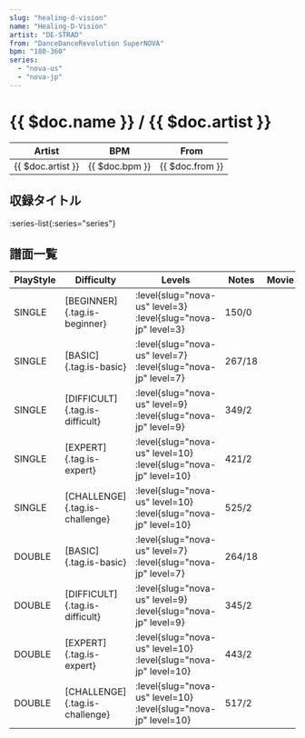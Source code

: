 ```yaml
---
slug: "healing-d-vision"
name: "Healing-D-Vision"
artist: "DE-STRAD"
from: "DanceDanceRevolution SuperNOVA"
bpm: "180-360"
series:
  - "nova-us"
  - "nova-jp"
---
```


# {{ $doc.name }} / {{ $doc.artist }}

|Artist|BPM|From|
|------|---|----|
|{{ $doc.artist }}|{{ $doc.bpm }}|{{ $doc.from }}|

## 収録タイトル

:series-list{:series="series"}

## 譜面一覧

|PlayStyle|Difficulty|Levels|Notes|Movie|
|---------|----------|------|-----|-----|
|SINGLE|[BEGINNER]{.tag.is-beginner}|:level{slug="nova-us" level=3} :level{slug="nova-jp" level=3}|150/0||
|SINGLE|[BASIC]{.tag.is-basic}|:level{slug="nova-us" level=7} :level{slug="nova-jp" level=7}|267/18||
|SINGLE|[DIFFICULT]{.tag.is-difficult}|:level{slug="nova-us" level=9} :level{slug="nova-jp" level=9}|349/2||
|SINGLE|[EXPERT]{.tag.is-expert}|:level{slug="nova-us" level=10} :level{slug="nova-jp" level=10}|421/2||
|SINGLE|[CHALLENGE]{.tag.is-challenge}|:level{slug="nova-us" level=10} :level{slug="nova-jp" level=10}|525/2||
|DOUBLE|[BASIC]{.tag.is-basic}|:level{slug="nova-us" level=7} :level{slug="nova-jp" level=7}|264/18||
|DOUBLE|[DIFFICULT]{.tag.is-difficult}|:level{slug="nova-us" level=9} :level{slug="nova-jp" level=9}|345/2||
|DOUBLE|[EXPERT]{.tag.is-expert}|:level{slug="nova-us" level=10} :level{slug="nova-jp" level=10}|443/2||
|DOUBLE|[CHALLENGE]{.tag.is-challenge}|:level{slug="nova-us" level=10} :level{slug="nova-jp" level=10}|517/2||
